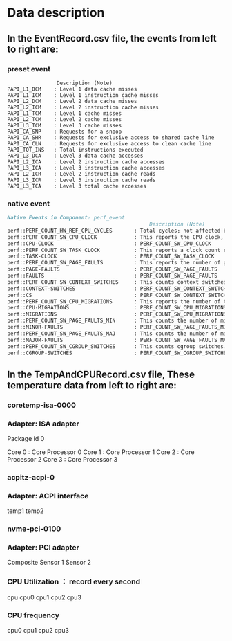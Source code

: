
# Data description 

## In the EventRecord.csv file, the events from left to right are:
### preset event
                    Description (Note)
    PAPI_L1_DCM    : Level 1 data cache misses
    PAPI_L1_ICM    : Level 1 instruction cache misses
    PAPI_L2_DCM    : Level 2 data cache misses
    PAPI_L2_ICM    : Level 2 instruction cache misses
    PAPI_L1_TCM    : Level 1 cache misses
    PAPI_L2_TCM    : Level 2 cache misses
    PAPI_L3_TCM    : Level 3 cache misses
    PAPI_CA_SNP    : Requests for a snoop
    PAPI_CA_SHR    : Requests for exclusive access to shared cache line
    PAPI_CA_CLN    : Requests for exclusive access to clean cache line
    PAPI_TOT_INS   : Total instructions executed
    PAPI_L3_DCA    : Level 3 data cache accesses
    PAPI_L2_ICA    : Level 2 instruction cache accesses
    PAPI_L3_ICA    : Level 3 instruction cache accesses
    PAPI_L2_ICR    : Level 2 instruction cache reads
    PAPI_L3_ICR    : Level 3 instruction cache reads
    PAPI_L3_TCA    : Level 3 total cache accesses


### native event

```markdown
Native Events in Component: perf_event                                           
                                              Description (Note)
perf::PERF_COUNT_HW_REF_CPU_CYCLES       : Total cycles; not affected by CPU frequency scaling.
perf::PERF_COUNT_SW_CPU_CLOCK            : This reports the CPU clock, a high-resolution per-CPU timer.
perf::CPU-CLOCK                          : PERF_COUNT_SW_CPU_CLOCK
perf::PERF_COUNT_SW_TASK_CLOCK           : This reports a clock count specific to the task that is running
perf::TASK-CLOCK                         : PERF_COUNT_SW_TASK_CLOCK
perf::PERF_COUNT_SW_PAGE_FAULTS          : This reports the number of page faults.
perf::PAGE-FAULTS                        : PERF_COUNT_SW_PAGE_FAULTS
perf::FAULTS                             : PERF_COUNT_SW_PAGE_FAULTS
perf::PERF_COUNT_SW_CONTEXT_SWITCHES     : This counts context switches.
perf::CONTEXT-SWITCHES                   : PERF_COUNT_SW_CONTEXT_SWITCHES
perf::CS                                 : PERF_COUNT_SW_CONTEXT_SWITCHES
perf::PERF_COUNT_SW_CPU_MIGRATIONS       : This reports the number of times the process has migrated to a new CPU.
perf::CPU-MIGRATIONS                     : PERF_COUNT_SW_CPU_MIGRATIONS
perf::MIGRATIONS                         : PERF_COUNT_SW_CPU_MIGRATIONS
perf::PERF_COUNT_SW_PAGE_FAULTS_MIN      : This counts the number of minor page faults.
perf::MINOR-FAULTS                       : PERF_COUNT_SW_PAGE_FAULTS_MIN
perf::PERF_COUNT_SW_PAGE_FAULTS_MAJ      : This counts the number of major page faults.
perf::MAJOR-FAULTS                       : PERF_COUNT_SW_PAGE_FAULTS_MAJ
perf::PERF_COUNT_SW_CGROUP_SWITCHES      : This counts cgroup switches.
perf::CGROUP-SWITCHES                    : PERF_COUNT_SW_CGROUP_SWITCHES
```




## In the TempAndCPURecord.csv file, These temperature data from left to right are:

### coretemp-isa-0000
### Adapter: ISA adapter

Package id 0

 Core 0                     : Core Processor 0
 Core 1                     : Core Processor 1
 Core 2                     : Core Processor 2
 Core 3                     : Core Processor 3

### acpitz-acpi-0
### Adapter: ACPI interface

 temp1 
 temp2

### nvme-pci-0100
### Adapter: PCI adapter

 Composite
 Sensor 1
 Sensor 2 

### CPU Utilization  ： record every second
cpu
cpu0
cpu1
cpu2
cpu3

### CPU frequency

cpu0
cpu1
cpu2
cpu3



